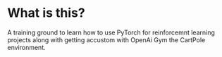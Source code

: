 # What is this?
A training ground to learn how to use PyTorch for reinforcemnt learning projects along with getting accustom with OpenAi Gym the CartPole environment.